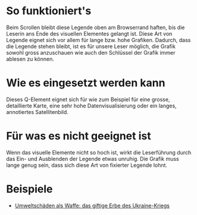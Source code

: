 

# So funktioniert's
Beim Scrollen bleibt diese Legende oben am Browserrand haften, bis die Leserin ans Ende des visuellen Elementes gelangt ist. Diese Art von Legende eignet sich vor allem für lange bzw. hohe Grafiken. Dadurch, dass die Legende stehen bleibt, ist es für unsere Leser möglich, die Grafik sowohl gross anzuschauen wie auch den Schlüssel der Grafik immer ablesen zu können. 

# Wie es eingesetzt werden kann
Dieses Q-Element eignet sich für wie zum Beispiel für eine grosse, detaillierte Karte, eine sehr hohe Datenvisualisierung oder ein langes, annotiertes Satellitenbild.


# Für was es nicht geeignet ist 
Wenn das visuelle Elemente nicht so hoch ist, wirkt die Leserführung durch das Ein- und Ausblenden der Legende etwas unruhig. Die Grafik muss lange genug sein, dass sich diese Art von fixierter Legende lohnt.

# Beispiele
- [Umweltschäden als Waffe: das giftige Erbe des Ukraine-Kriegs](https://www.nzz.ch/international/umweltschaeden-als-waffe-das-giftige-erbe-des-ukraine-kriegs-ld.1711671)